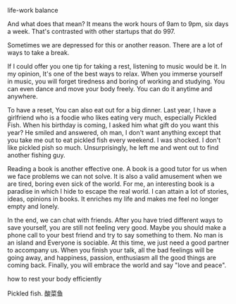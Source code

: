 

life-work balance

And what does that mean? 
It means the work hours of 9am to 9pm, six days a week. That's contrasted with other startups that do 997.

Sometimes we are depressed for this or another reason. There are a lot of ways to take a break.

If I could offer you one tip for taking a rest, listening to music would be it. In my opinion, It's one of the best ways to relax. When you immerse yourself in music, you will forget tiredness and boring of working and studying. You can even dance and move your body freely. You can do it anytime and anywhere.

To have a reset, You can also eat out for a big dinner. Last year, I have a girlfriend who is a foodie who likes eating very much, especially Pickled Fish. When his birthday is coming, I asked him what gift do you want this year? He smiled and answered,  oh man, I don't want anything except that you take me out to eat pickled fish every weekend. I was shocked. I don't like pickled pish so much. Unsurprisingly, he left me and went out to find another fishing guy.

Reading a book is another effective one. A book is a good tutor for us when we face problems we can not solve. It is also a valid amusement when we are tired, boring even sick of the world. For me, an interesting book is a paradise in which I hide to escape the real world. I can attain a lot of stories, ideas, opinions in books. It enriches my life and makes me feel no longer empty and lonely.

In the end, we can chat with friends. After you have tried different ways to save yourself, you are still not feeling very good. Maybe you should make a phone call to your best friend and try to say something to them. No man is an island and Everyone is sociable. At this time, we just need a good partner to accompany us. When you finish your talk, all the bad feelings will be going away, and happiness, passion, enthusiasm all the good things are coming back. Finally, you will embrace the world and say "love and peace".


how to rest your body efficiently

Pickled fish. 酸菜鱼
